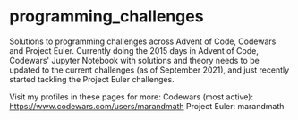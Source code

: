 # programming_challenges
Solutions to programming challenges across Advent of Code, Codewars and Project Euler. Currently doing the 2015 days in Advent of Code, Codewars' Jupyter Notebook 
with solutions and theory needs to be updated to the current challenges (as of September 2021), and just recently started tackling the Project Euler challenges.

Visit my profiles in these pages for more:
Codewars (most active): https://www.codewars.com/users/marandmath
Project Euler: marandmath
